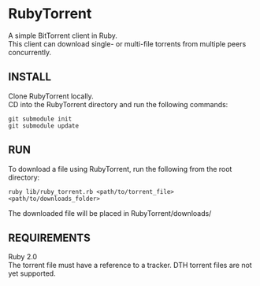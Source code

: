 RubyTorrent
===========

A simple BitTorrent client in Ruby.<br>
This client can download single- or multi-file torrents from multiple peers concurrently.

INSTALL
----
Clone RubyTorrent locally.<br>
CD into the RubyTorrent directory and run the following commands:

```
git submodule init
git submodule update
```

RUN
----
To download a file using RubyTorrent, run the following from the root directory:

```
ruby lib/ruby_torrent.rb <path/to/torrent_file> <path/to/downloads_folder> 
```

The downloaded file will be placed in RubyTorrent/downloads/

REQUIREMENTS
----
Ruby 2.0 <br>
The torrent file must have a reference to a tracker. DTH torrent files are not yet supported.
